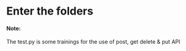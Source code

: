 
# Enter the folders


#### Note:
The test.py is some trainings for the use of post, get delete & put API
